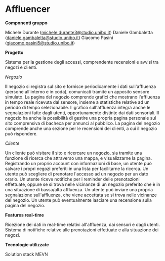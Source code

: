 # Affluencer

**Componenti gruppo**

Michele Durante (michele.durante3@studio.unibo.it)
Daniele Gambaletta (daniele.gambaletta@studio.unibo.it)
Giacomo Pasini (giacomo.pasini5@studio.unibo.it)

**Progetto**

Sistema per la gestione degli accessi, comprendente recensioni e avvisi tra negozi e clienti.

*Negozio*

Il negozio si registra sul sito e fornisce periodicamente i dati sull'affluenza (persone all'interno e in coda), comunicati tramite un apposito sensore simulato.
La pagina del negozio comprende grafici che mostrano l'affluenza in tempo reale ricevuta dal sensore, insieme a statistiche relative ad un periodo di tempo selezionabile.
Il grafico sull'affluenza integra anche le segnalazioni fatte dagli utenti, opportunamente distinte dai dati sensoriali.
Il negozio ha anche la possibilità di gestire una propria pagina personale sul sito comprensiva di bacheca per annunci al pubblico.
La pagina del negozio comprende anche una sezione per le recensioni dei clienti, a cui il negozio può rispondere.

*Cliente*

Un cliente può visitare il sito e ricercare un negozio, sia tramite una funzione di ricerca che attraverso una mappa, e visualizzarne la pagina.
Registrando un proprio account con informazioni di base, un utente può salvare i propri negozi preferiti in una lista per facilitarne la ricerca.
Un utente può scegliere di prenotare l'accesso ad un negozio per un dato orario.
Un utente riceve notifiche per i reminder delle prenotazioni effettuate, oppure se si trova nelle vicinanze di un negozio preferito che è in una situazione di bassa/alta affluenza.
Un utente può inviare una propria segnalazione sull'affluenza, che viene accettata se si trova nelle vicinanze del negozio.
Un utente può eventualmente lasciare una recensione sulla pagina del negozio.

**Features real-time**

Ricezione dei dati in real-time relativi all'affluenza, dai sensori e dagli utenti.
Sistema di notifiche relative alle prenotazioni effettuate e alla situazione dei negozi.

**Tecnologie utilizzate**

Solution stack MEVN